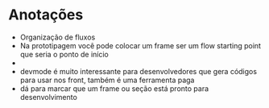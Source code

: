 # Anotações

- Organização de fluxos
- Na prototipagem você pode colocar um frame ser um flow starting point que seria o ponto de início
- 
- devmode é muito interessante para desenvolvedores que gera códigos para usar nos front, também é uma ferramenta paga
- dá para marcar que um frame ou seção está pronto para desenvolvimento